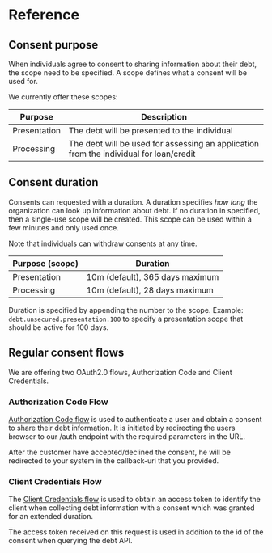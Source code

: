 # Reference

<!--
Reference - Information Oriented

Offer precise, factual information for quick lookup. Structured and concise, aimed at advanced users needing specific details.
-->

## Consent purpose

When individuals agree to consent to sharing information about their debt, the scope need to be specified. A scope defines what a consent will be used for.

We currently offer these scopes:

| Purpose      | Description                                                                            |
|--------------|----------------------------------------------------------------------------------------|
| Presentation | The debt will be presented to the individual                                           |
| Processing   | The debt will be used for assessing an application from the individual for loan/credit |

## Consent duration

Consents can requested with a duration. A duration specifies *how long* the organization can look up information about debt. If no duration in specified, then a single-use scope will be created. This scope can be used within a few minutes and only used once.

Note that individuals can withdraw consents at any time.

| Purpose (scope) | Duration                        |
|-----------------|---------------------------------|
| Presentation    | 10m (default), 365 days maximum |
| Processing      | 10m (default), 28 days maximum  |

Duration is specified by appending the number to the scope. Example: `debt.unsecured.presentation.100` to specify a presentation scope that should be active for 100 days.

## Regular consent flows

We are offering two OAuth2.0 flows, Authorization Code and Client Credentials.

### Authorization Code Flow

[Authorization Code flow](https://oauth.net/2/grant-types/authorization-code/) is used to authenticate a user and obtain a consent to share their debt information. It is initiated by redirecting the users browser to our /auth endpoint with the required parameters in the URL.

After the customer have accepted/declined the consent, he will be redirected to your system in the callback-uri that you provided.


### <a name="client-credentials-flow"></a> Client Credentials Flow

The [Client Credentials flow](https://oauth.net/2/grant-types/client-credentials/) is used to obtain an access token to identify the client when collecting debt information with a consent which was granted for an extended duration.

The access token received on this request is used in addition to the id of the consent when querying the debt API.
